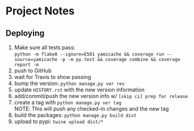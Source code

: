 # Project Notes

## Deploying

1.  Make sure all tests pass:  
`python -m flake8 --ignore=E501 yamicache && coverage run --source=yamicache -p -m py.test && coverage combine && coverage report -m`
1.  push to GitHub
1.  wait for Travis to show passing
1.  bump the version: `python manage.py ver rev`
1.  update `HISTORY.rst` with the new version information
1.  add/commit/push the new version info w/ `[skip ci] prep for release`
1.  create a tag with `python manage.py ver tag`  
    NOTE: This will push any checked-in changes and the new tag
1.  build the packages: `python manage.py build dist`
1.  upload to pypi: `twine upload dist/*`
